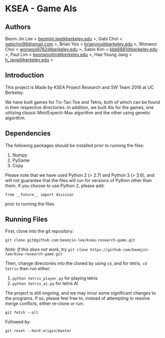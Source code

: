 # KSEA - Game AIs

## Authors
Beom Jin Lee < beomjin.lee@berkeley.edu >, Gabi Choi < gabichoi96@gmail.com >, Brian Yoo < brianyoo@berkeley.edu >, Wonwoo Choi < wonwoo9762@berkeley.edu >, Sabin Kim < kbk6881@berkeley.edu >, Paul Lim < keonwoolim@berkeley.edu >, Hae Young Jang < h_jang@berkeley.edu >

## Introduction
This project is Made by KSEA Project Research and SW Team 2018 at UC Berkeley.

We have built games for Tic-Tac-Toe and Tetris, both of which can be found in their respective directories. In addition, we built AIs for the games, one utilizing classic Mini/Expecti-Max algorithm and the other using genetic algorithm.

## Dependencies
The following packages should be installed prior to running the files:

1. Numpy
2. PyGame
3. Copy

Please note that we have used Python 2 (> 2.7) and Python 3 (> 3.6), and will not guarantee that the files will run for versions of Python other than them. If you choose to use Python 2, please add:

`from __future__ import division`

prior to running the files.

## Running Files
First, clone into the git repository:

`git clone git@github.com:beomjin-lee/ksea-research-game.git`

*Note: If this does not work, try `git clone https://github.com/beomjin-lee/ksea-research-game.git`*

Then, change directories into the cloned by using `cd`, and for tetris, `cd tetris` then run either:

1. `python tetris_player.py` for playing tetris
2. `python tetris_ai.py` for tetris AI

The project is still ongoing, and we may incur some significant changes to the programs. If so, please feel free to, instead of attempting to resolve merge conflicts, either re-clone or run:

`git fetch --all`

Followed by:

`git reset --hard origin/master`
